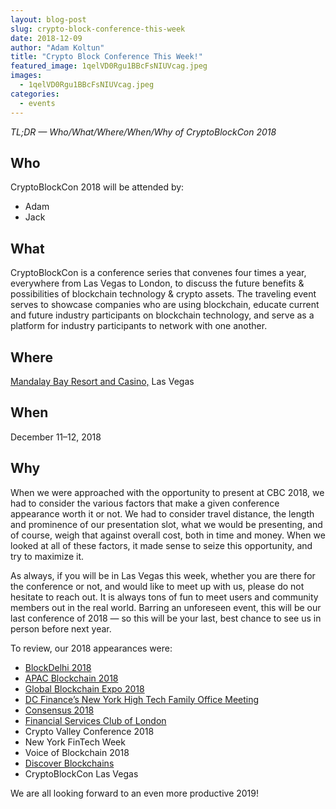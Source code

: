 ```yaml
---
layout: blog-post
slug: crypto-block-conference-this-week
date: 2018-12-09
author: "Adam Koltun"
title: "Crypto Block Conference This Week!"
featured_image: 1qelVD0Rgu1BBcFsNIUVcag.jpeg
images:
  - 1qelVD0Rgu1BBcFsNIUVcag.jpeg
categories:
  - events
---
```


*TL;DR — Who/What/Where/When/Why of CryptoBlockCon 2018*

## Who

CryptoBlockCon 2018 will be attended by:

* Adam
* Jack

## What

CryptoBlockCon is a conference series that convenes four times a year, everywhere from Las Vegas to London, to discuss the future benefits & possibilities of blockchain technology & crypto assets. The traveling event serves to showcase companies who are using blockchain, educate current and future industry participants on blockchain technology, and serve as a platform for industry participants to network with one another.

## Where

[Mandalay Bay Resort and Casino,](https://www.mandalaybay.com/en.html) Las Vegas

## When

December 11–12, 2018

## Why

When we were approached with the opportunity to present at CBC 2018, we had to consider the various factors that make a given conference appearance worth it or not. We had to consider travel distance, the length and prominence of our presentation slot, what we would be presenting, and of course, weigh that against overall cost, both in time and money. When we looked at all of these factors, it made sense to seize this opportunity, and try to maximize it.

As always, if you will be in Las Vegas this week, whether you are there for the conference or not, and would like to meet up with us, please do not hesitate to reach out. It is always tons of fun to meet users and community members out in the real world. Barring an unforeseen event, this will be our last conference of 2018 — so this will be your last, best chance to see us in person before next year.

To review, our 2018 appearances were:

* [BlockDelhi 2018](/blog/event-blockdelhi-conference-february-21st)
* [APAC Blockchain 2018](/blog/apac-blockchain-conference-2018)
* [Global Blockchain Expo 2018](/blog/global-blockchain-expo-2018-next-week)
* [DC Finance’s New York High Tech Family Office Meeting](/blog/reflecting-on-dc-finances-high-tech-family-office-meetings)
* [Consensus 2018](/blog/consensus-conference-next-week)
* [Financial Services Club of London](/blog/reflecting-on-my-evening-with-the-financial-services-club-in-london)
* Crypto Valley Conference 2018
* New York FinTech Week
* Voice of Blockchain 2018
* [Discover Blockchains](/blog/discover-blockchains-conference-next-week)
* CryptoBlockCon Las Vegas

We are all looking forward to an even more productive 2019!